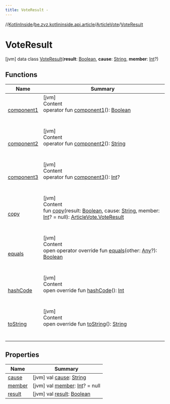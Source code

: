 ```yaml
---
title: VoteResult -
---
```

//[KotlinInside](../../../index.md)/[be.zvz.kotlininside.api.article](../../index.md)/[ArticleVote](../index.md)/[VoteResult](index.md)



# VoteResult  
 [jvm] data class [VoteResult](index.md)(**result**: [Boolean](https://kotlinlang.org/api/latest/jvm/stdlib/kotlin/-boolean/index.html), **cause**: [String](https://kotlinlang.org/api/latest/jvm/stdlib/kotlin/-string/index.html), **member**: [Int](https://kotlinlang.org/api/latest/jvm/stdlib/kotlin/-int/index.html)?)   


## Functions  
  
|  Name|  Summary| 
|---|---|
| <a name="be.zvz.kotlininside.api.article/ArticleVote.VoteResult/component1/#/PointingToDeclaration/"></a>[component1](component1.md)| <a name="be.zvz.kotlininside.api.article/ArticleVote.VoteResult/component1/#/PointingToDeclaration/"></a>[jvm]  <br>Content  <br>operator fun [component1](component1.md)(): [Boolean](https://kotlinlang.org/api/latest/jvm/stdlib/kotlin/-boolean/index.html)  <br><br><br>
| <a name="be.zvz.kotlininside.api.article/ArticleVote.VoteResult/component2/#/PointingToDeclaration/"></a>[component2](component2.md)| <a name="be.zvz.kotlininside.api.article/ArticleVote.VoteResult/component2/#/PointingToDeclaration/"></a>[jvm]  <br>Content  <br>operator fun [component2](component2.md)(): [String](https://kotlinlang.org/api/latest/jvm/stdlib/kotlin/-string/index.html)  <br><br><br>
| <a name="be.zvz.kotlininside.api.article/ArticleVote.VoteResult/component3/#/PointingToDeclaration/"></a>[component3](component3.md)| <a name="be.zvz.kotlininside.api.article/ArticleVote.VoteResult/component3/#/PointingToDeclaration/"></a>[jvm]  <br>Content  <br>operator fun [component3](component3.md)(): [Int](https://kotlinlang.org/api/latest/jvm/stdlib/kotlin/-int/index.html)?  <br><br><br>
| <a name="be.zvz.kotlininside.api.article/ArticleVote.VoteResult/copy/#kotlin.Boolean#kotlin.String#kotlin.Int?/PointingToDeclaration/"></a>[copy](copy.md)| <a name="be.zvz.kotlininside.api.article/ArticleVote.VoteResult/copy/#kotlin.Boolean#kotlin.String#kotlin.Int?/PointingToDeclaration/"></a>[jvm]  <br>Content  <br>fun [copy](copy.md)(result: [Boolean](https://kotlinlang.org/api/latest/jvm/stdlib/kotlin/-boolean/index.html), cause: [String](https://kotlinlang.org/api/latest/jvm/stdlib/kotlin/-string/index.html), member: [Int](https://kotlinlang.org/api/latest/jvm/stdlib/kotlin/-int/index.html)? = null): [ArticleVote.VoteResult](index.md)  <br><br><br>
| <a name="kotlin/Any/equals/#kotlin.Any?/PointingToDeclaration/"></a>[equals](../../../be.zvz.kotlininside.utils/-string-util/-companion/index.md#%5Bkotlin%2FAny%2Fequals%2F%23kotlin.Any%3F%2FPointingToDeclaration%2F%5D%2FFunctions%2F-1231821796)| <a name="kotlin/Any/equals/#kotlin.Any?/PointingToDeclaration/"></a>[jvm]  <br>Content  <br>open operator override fun [equals](../../../be.zvz.kotlininside.utils/-string-util/-companion/index.md#%5Bkotlin%2FAny%2Fequals%2F%23kotlin.Any%3F%2FPointingToDeclaration%2F%5D%2FFunctions%2F-1231821796)(other: [Any](https://kotlinlang.org/api/latest/jvm/stdlib/kotlin/-any/index.html)?): [Boolean](https://kotlinlang.org/api/latest/jvm/stdlib/kotlin/-boolean/index.html)  <br><br><br>
| <a name="kotlin/Any/hashCode/#/PointingToDeclaration/"></a>[hashCode](../../../be.zvz.kotlininside.utils/-string-util/-companion/index.md#%5Bkotlin%2FAny%2FhashCode%2F%23%2FPointingToDeclaration%2F%5D%2FFunctions%2F-1231821796)| <a name="kotlin/Any/hashCode/#/PointingToDeclaration/"></a>[jvm]  <br>Content  <br>open override fun [hashCode](../../../be.zvz.kotlininside.utils/-string-util/-companion/index.md#%5Bkotlin%2FAny%2FhashCode%2F%23%2FPointingToDeclaration%2F%5D%2FFunctions%2F-1231821796)(): [Int](https://kotlinlang.org/api/latest/jvm/stdlib/kotlin/-int/index.html)  <br><br><br>
| <a name="kotlin/Any/toString/#/PointingToDeclaration/"></a>[toString](../../../be.zvz.kotlininside.utils/-string-util/-companion/index.md#%5Bkotlin%2FAny%2FtoString%2F%23%2FPointingToDeclaration%2F%5D%2FFunctions%2F-1231821796)| <a name="kotlin/Any/toString/#/PointingToDeclaration/"></a>[jvm]  <br>Content  <br>open override fun [toString](../../../be.zvz.kotlininside.utils/-string-util/-companion/index.md#%5Bkotlin%2FAny%2FtoString%2F%23%2FPointingToDeclaration%2F%5D%2FFunctions%2F-1231821796)(): [String](https://kotlinlang.org/api/latest/jvm/stdlib/kotlin/-string/index.html)  <br><br><br>


## Properties  
  
|  Name|  Summary| 
|---|---|
| <a name="be.zvz.kotlininside.api.article/ArticleVote.VoteResult/cause/#/PointingToDeclaration/"></a>[cause](cause.md)| <a name="be.zvz.kotlininside.api.article/ArticleVote.VoteResult/cause/#/PointingToDeclaration/"></a> [jvm] val [cause](cause.md): [String](https://kotlinlang.org/api/latest/jvm/stdlib/kotlin/-string/index.html)   <br>
| <a name="be.zvz.kotlininside.api.article/ArticleVote.VoteResult/member/#/PointingToDeclaration/"></a>[member](member.md)| <a name="be.zvz.kotlininside.api.article/ArticleVote.VoteResult/member/#/PointingToDeclaration/"></a> [jvm] val [member](member.md): [Int](https://kotlinlang.org/api/latest/jvm/stdlib/kotlin/-int/index.html)? = null   <br>
| <a name="be.zvz.kotlininside.api.article/ArticleVote.VoteResult/result/#/PointingToDeclaration/"></a>[result](result.md)| <a name="be.zvz.kotlininside.api.article/ArticleVote.VoteResult/result/#/PointingToDeclaration/"></a> [jvm] val [result](result.md): [Boolean](https://kotlinlang.org/api/latest/jvm/stdlib/kotlin/-boolean/index.html)   <br>

